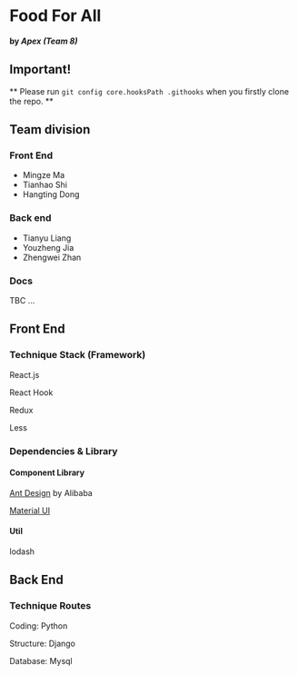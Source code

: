 # Food For All
**by *Apex (Team 8)***

## Important!
** Please run ```git config core.hooksPath .githooks``` when you firstly clone the repo. **

## Team division

### Front End

- Mingze Ma
- Tianhao Shi
- Hangting Dong

### Back end

- Tianyu Liang
- Youzheng Jia
- Zhengwei Zhan

### Docs
TBC ...

## Front End

### Technique Stack (Framework)

React.js

React Hook

Redux

Less

### Dependencies & Library

#### Component Library

[Ant Design](https://ant.design/components/overview-cn/) by Alibaba

[Material UI](https://mui.com/getting-started/installation/)

#### Util

lodash

## Back End

### Technique Routes

Coding: Python

Structure: Django

Database: Mysql
